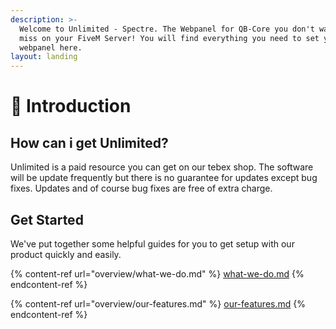 ```yaml
---
description: >-
  Welcome to Unlimited - Spectre. The Webpanel for QB-Core you don't want to
  miss on your FiveM Server! You will find everything you need to set your
  webpanel here.
layout: landing
---
```


# 👋 Introduction

## How can i get Unlimited?

Unlimited is a paid resource you can get on our tebex shop. The software will be update frequently but there is no guarantee for updates except bug fixes. Updates and of course bug fixes are free of extra charge.&#x20;

## Get Started

We've put together some helpful guides for you to get setup with our product quickly and easily.

{% content-ref url="overview/what-we-do.md" %}
[what-we-do.md](overview/what-we-do.md)
{% endcontent-ref %}

{% content-ref url="overview/our-features.md" %}
[our-features.md](overview/our-features.md)
{% endcontent-ref %}

